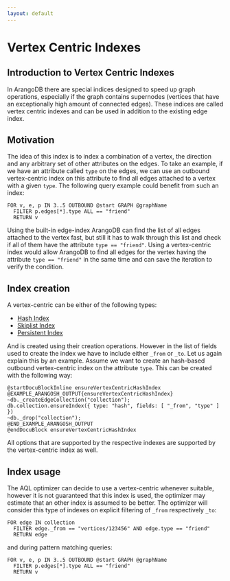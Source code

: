 ```yaml
---
layout: default
---
```

Vertex Centric Indexes
======================

Introduction to Vertex Centric Indexes
--------------------------------------

In ArangoDB there are special indices designed to speed up graph operations,
especially if the graph contains supernodes (vertices that have an exceptionally
high amount of connected edges).
These indices are called vertex centric indexes and can be used in addition
to the existing edge index.

Motivation
----------

The idea of this index is to index a combination of a vertex, the direction and any arbitrary
set of other attributes on the edges.
To take an example, if we have an attribute called `type` on the edges, we can use an outbound
vertex-centric index on this attribute to find all edges attached to a vertex with a given `type`.
The following query example could benefit from such an index:

    FOR v, e, p IN 3..5 OUTBOUND @start GRAPH @graphName
      FILTER p.edges[*].type ALL == "friend"
      RETURN v

Using the built-in edge-index ArangoDB can find the list of all edges attached to the vertex fast,
but still it has to walk through this list and check if all of them have the attribute `type == "friend"`.
Using a vertex-centric index would allow ArangoDB to find all edges for the vertex having the attribute `type == "friend"`
in the same time and can save the iteration to verify the condition.

Index creation
--------------

A vertex-centric can be either of the following types:

* [Hash Index](indexing-hash.html)
* [Skiplist Index](indexing-skiplist.html)
* [Persistent Index](indexing-persistent.html)

And is created using their creation operations.
However in the list of fields used to create the index we have to include either `_from` or `_to`.
Let us again explain this by an example.
Assume we want to create an hash-based outbound vertex-centric index on the attribute `type`.
This can be created with the following way:

    @startDocuBlockInline ensureVertexCentricHashIndex
    @EXAMPLE_ARANGOSH_OUTPUT{ensureVertexCentricHashIndex}
    ~db._createEdgeCollection("collection");
    db.collection.ensureIndex({ type: "hash", fields: [ "_from", "type" ] })
    ~db._drop("collection");
    @END_EXAMPLE_ARANGOSH_OUTPUT
    @endDocuBlock ensureVertexCentricHashIndex

All options that are supported by the respective indexes are supported by the vertex-centric index as well.

Index usage
-----------

The AQL optimizer can decide to use a vertex-centric whenever suitable, however it is not guaranteed that this
index is used, the optimizer may estimate that an other index is assumed to be better.
The optimizer will consider this type of indexes on explicit filtering of `_from` respectively `_to`:

    FOR edge IN collection
      FILTER edge._from == "vertices/123456" AND edge.type == "friend"
      RETURN edge

and during pattern matching queries:

    FOR v, e, p IN 3..5 OUTBOUND @start GRAPH @graphName
      FILTER p.edges[*].type ALL == "friend"
      RETURN v
